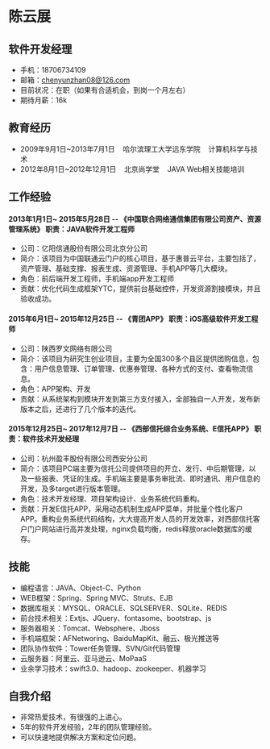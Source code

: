 　
# **陈云展** #
## **软件开发经理** ##
- 手机：18706734109
- 邮箱：chenyunzhan08@126.com
- 目前状况：在职（如果有合适机会，到岗一个月左右）
- 期待月薪：16k
## **教育经历** ##
- 2009年9月1日~2013年7月1日&nbsp;&nbsp;&nbsp;&nbsp;哈尔滨理工大学远东学院&nbsp;&nbsp;&nbsp;&nbsp;计算机科学与技术
- 2012年8月1日~2012年12月1日&nbsp;&nbsp;&nbsp;&nbsp;北京尚学堂&nbsp;&nbsp;&nbsp;&nbsp;JAVA Web相关技能培训
## **工作经验** ##
#### 2013年1月1日~ 2015年5月28日 -- 《中国联合网络通信集团有限公司资产、资源管理系统》 职责：JAVA软件开发工程师

- 公司：亿阳信通股份有限公司北京分公司
- 简介：该项目为中国联通云门户的核心项目，基于惠普云平台，主要包括了，资产管理、基础支撑、报表生成、资源管理、手机APP等几大模块。
- 角色：前后端开发工程师，手机端app开发工程师
- 贡献：优化代码生成框架YTC，提供前台基础控件，开发资源割接模块，并且验收成功。

#### 2015年6月1日~ 2015年12月25日 -- 《青团APP》 职责：iOS高级软件开发工程师

- 公司：陕西罗文网络有限公司
- 简介：该项目为研究生创业项目，主要为全国300多个县区提供团购信息，包含：用户信息管理、订单管理、优惠券管理、各种方式的支付、查看物流信息。
- 角色：APP架构、开发
- 贡献：从系统架构到模块开发到第三方支付接入，全部独自一人开发，发布新版本之后，还进行了几个版本的迭代。

#### 2015年12月25日~ 2017年12月7日 -- 《西部信托综合业务系统、E信托APP》 职责：软件技术开发经理

- 公司：杭州盈丰股份有限公司西安分公司
- 简介：该项目PC端主要为信托公司提供项目的开立、发行、中后期管理，以及一些报表、凭证的生成。手机端主要是事务审批流、即时通讯、用户信息的开发，及多target进行版本管理。
- 角色：技术开发经理、项目架构设计、业务系统代码重构。
- 贡献：开发E信托APP，采用动态机制生成APP菜单，并批量个性化客户APP。重构业务系统代码结构，大大提高开发人员的开发效率，对西部信托客户门户网站进行高并发处理，nginx负载均衡，redis释放oracle数据库的缓存。

## **技能** ##
- 编程语言：JAVA、Object-C、Python
- WEB框架：Spring、Spring MVC、Struts、EJB
- 数据库相关：MYSQL、ORACLE、SQLSERVER、SQLite、REDIS
- 前台技术相关：Extjs、JQuery、fontasome、bootstrap、js
- 服务器相关：Tomcat、Websphere、Jboss
- 手机端框架：AFNetworing、BaiduMapKit、融云、极光推送等
- 团队协作软件：Tower任务管理、SVN/Git代码管理
- 云服务器：阿里云、亚马逊云、MoPaaS
- 业余学习技术：swift3.0、hadoop、zookeeper、机器学习

## **自我介绍** ##
- 非常热爱技术，有很强的上进心。
- 5年的软件开发经验，2年的团队管理经验。
- 可以快速地提供解决方案和定位问题。
